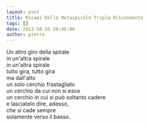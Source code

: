 ```yaml
---
layout: post
title: Ricami Della Metaspirale Tripla Discendente
tags: []
date: 2012-10-16 20:45:00
author: pietro
---
```

Un altro giro della spirale<br/>in un'altra spirale<br/>in un'altra spirale<br/>tutto gira, tutto gira<br/>ma dall'alto<br/>un solo cerchio frastagliato<br/>un cerchio da cui non si esce<br/>un cerchio in cui si può soltanto cadere<br/>e lasciatelo dire, adesso,<br/>che si cade sempre<br/>solamente verso il basso.
